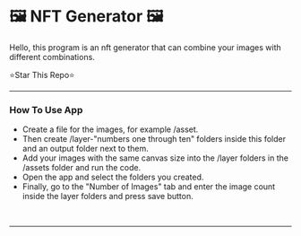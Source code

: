 # 🖼 NFT Generator 🖼

Hello, this program is an nft generator that can combine your images with different combinations.

⭐Star This Repo⭐

___

### How To Use App
* Create a file for the images, for example /asset.
* Then create /layer-"numbers one through ten" folders inside this folder and an output folder next to them.
* Add your images with the same canvas size into the /layer folders in the /assets folder and run the code.
* Open the app and select the folders you created.
* Finally, go to the "Number of Images" tab and enter the image count inside the layer folders and press save button.
<br>

___

